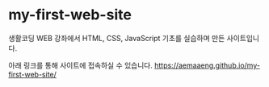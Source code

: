 # my-first-web-site
생활코딩 WEB 강좌에서 HTML, CSS, JavaScript 기초를 실습하며 만든 사이트입니다.

아래 링크를 통해 사이트에 접속하실 수 있습니다.
https://aemaaeng.github.io/my-first-web-site/
